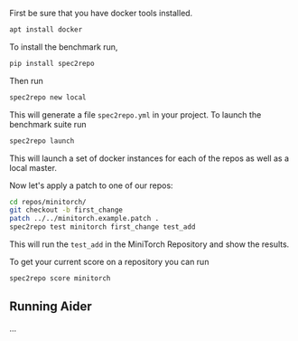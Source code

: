 First be sure that you have docker tools installed.

```bash
apt install docker
```

To install the benchmark run,

```bash
pip install spec2repo
```

Then run

```bash
spec2repo new local
```

This will generate a file `spec2repo.yml` in your project.
To launch the benchmark suite run

```bash
spec2repo launch
```

This will launch a set of docker instances for each of the repos as well as a
local master.

Now let's apply a patch to one of our repos:

```bash
cd repos/minitorch/
git checkout -b first_change
patch ../../minitorch.example.patch .
spec2repo test minitorch first_change test_add
```

This will run the `test_add` in the MiniTorch Repository and show the results.

To get your current score on a repository you can run

```bash
spec2repo score minitorch
```

## Running Aider

...
